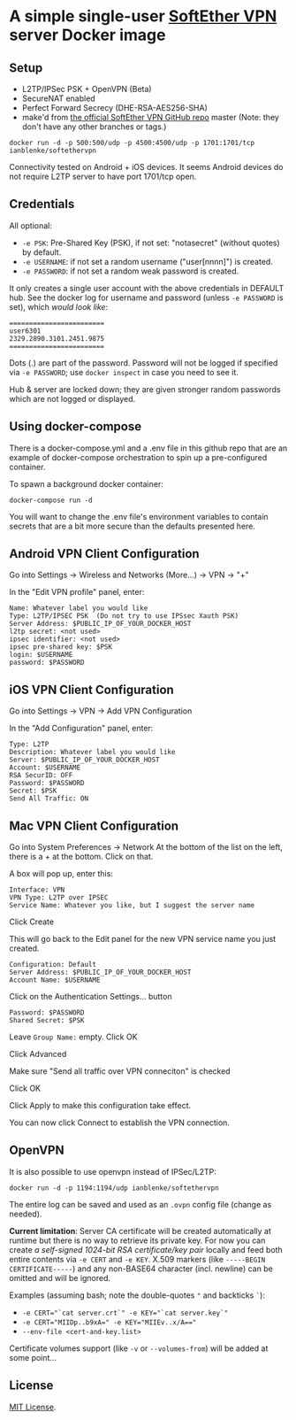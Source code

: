 # A simple single-user [SoftEther VPN][1] server Docker image #

## Setup ##
 - L2TP/IPSec PSK + OpenVPN (Beta)
 - SecureNAT enabled
 - Perfect Forward Secrecy (DHE-RSA-AES256-SHA)
 - make'd from [the official SoftEther VPN GitHub repo][2] master (Note: they don't have any other branches or tags.)

`docker run -d -p 500:500/udp -p 4500:4500/udp -p 1701:1701/tcp ianblenke/softethervpn`

Connectivity tested on Android + iOS devices. It seems Android devices do not require L2TP server to have port 1701/tcp open.

## Credentials ##

All optional:

- `-e PSK`: Pre-Shared Key (PSK), if not set: "notasecret" (without quotes) by default.
- `-e USERNAME`: if not set a random username ("user[nnnn]") is created.
- `-e PASSWORD`: if not set a random weak password is created.

It only creates a single user account with the above credentials in DEFAULT hub.
See the docker log for username and password (unless `-e PASSWORD` is set), which *would look like*:

    ========================
    user6301
    2329.2890.3101.2451.9875
    ========================
Dots (.) are part of the password. Password will not be logged if specified via `-e PASSWORD`; use `docker inspect` in case you need to see it.

Hub & server are locked down; they are given stronger random passwords which are not logged or displayed.

## Using docker-compose ##

There is a docker-compose.yml and a .env file in this github repo that are an example of docker-compose orchestration to spin up a pre-configured container.

To spawn a background docker container:

    docker-compose run -d

You will want to change the .env file's environment variables to contain secrets that are a bit more secure than the defaults presented here.

## Android VPN Client Configuration ##

Go into Settings -> Wireless and Networks (More...) -> VPN -> "+"

In the "Edit VPN profile" panel, enter:

    Name: Whatever label you would like
    Type: L2TP/IPSEC PSK  (Do not try to use IPSsec Xauth PSK)
    Server Address: $PUBLIC_IP_OF_YOUR_DOCKER_HOST
    l2tp secret: <not used>
    ipsec identifier: <not used>
    ipsec pre-shared key: $PSK
    login: $USERNAME
    password: $PASSWORD

## iOS VPN Client Configuration ##

Go into Settings -> VPN -> Add VPN Configuration

In the "Add Configuration" panel, enter:

    Type: L2TP
    Description: Whatever label you would like
    Server: $PUBLIC_IP_OF_YOUR_DOCKER_HOST
    Account: $USERNAME
    RSA SecurID: OFF
    Password: $PASSWORD
    Secret: $PSK
    Send All Traffic: ON

## Mac VPN Client Configuration ##

Go into System Preferences -> Network
At the bottom of the list on the left, there is a + at the bottom. Click on that.

A box will pop up, enter this:

    Interface: VPN
    VPN Type: L2TP over IPSEC
    Service Name: Whatever you like, but I suggest the server name

Click Create

This will go back to the Edit panel for the new VPN service name you just created.

    Configuration: Default
    Server Address: $PUBLIC_IP_OF_YOUR_DOCKER_HOST
    Account Name: $USERNAME

Click on the Authentication Settings… button

    Password: $PASSWORD
    Shared Secret: $PSK

Leave `Group Name:` empty.
Click OK

Click Advanced

Make sure "Send all traffic over VPN conneciton" is checked

Click OK

Click Apply to make this configuration take effect.

You can now click Connect to establish the VPN connection.

## OpenVPN ##

It is also possible to use openvpn instead of IPSec/L2TP:

`docker run -d -p 1194:1194/udp ianblenke/softethervpn`

The entire log can be saved and used as an `.ovpn` config file (change as needed).

**Current limitation**: Server CA certificate will be created automatically at runtime but there is no way to retrieve its private key. For now you can create _a self-signed 1024-bit RSA certificate/key pair_ locally and feed both entire contents via `-e CERT` and `-e KEY`. X.509 markers (like `-----BEGIN CERTIFICATE-----`) and any non-BASE64 character (incl. newline) can be omitted and will be ignored.

Examples (assuming bash; note the double-quotes `"` and backticks `` ` ``):

* ``-e CERT="`cat server.crt`" -e KEY="`cat server.key`"``
* `-e CERT="MIIDp..b9xA=" -e KEY="MIIEv..x/A=="`
* `--env-file <cert-and-key.list>`

Certificate volumes support (like `-v` or `--volumes-from`) will be added at some point...

## License ##

[MIT License][3].

  [1]: https://www.softether.org/
  [2]: https://github.com/SoftEtherVPN/SoftEtherVPN
  [3]: https://opensource.org/licenses/MIT
